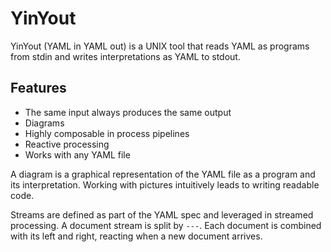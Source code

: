 # YinYout

YinYout (YAML in YAML out) is a UNIX tool that reads YAML as programs from stdin and writes interpretations as YAML to stdout.

## Features
* The same input always produces the same output
* Diagrams
* Highly composable in process pipelines
* Reactive processing
* Works with any YAML file

A diagram is a graphical representation of the YAML file as a program and its interpretation. Working with pictures intuitively leads to writing readable code.

Streams are defined as part of the YAML spec and leveraged in streamed processing. A document stream is split by `---`. Each document is combined with its left and right, reacting when a new document arrives.
